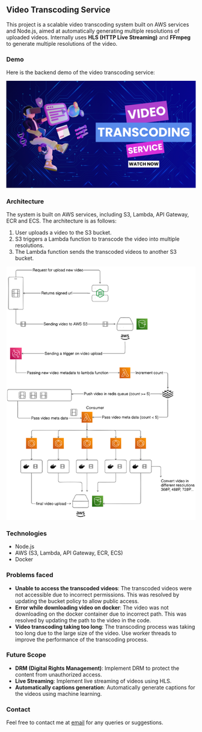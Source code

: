 ## Video Transcoding Service

This project is a scalable video transcoding system built on AWS services and Node.js, aimed at automatically generating multiple resolutions of uploaded videos. Internally uses **HLS (HTTP Live Streaming)** and **FFmpeg** to generate multiple resolutions of the video.

### Demo

Here is the backend demo of the video transcoding service:

[![Video Transcoding Service](/images/wallpaper.png)](https://youtu.be/hsIb15Cj6qc)

### Architecture

The system is built on AWS services, including S3, Lambda, API Gateway, ECR and ECS. The architecture is as follows:

1. User uploads a video to the S3 bucket.
2. S3 triggers a Lambda function to transcode the video into multiple resolutions.
3. The Lambda function sends the transcoded videos to another S3 bucket.

![Architecture Diagram](/images/video_transcoding_service_white.png)

### Technologies

- Node.js
- AWS (S3, Lambda, API Gateway, ECR, ECS)
- Docker

### Problems faced

- **Unable to access the transcoded videos**: The transcoded videos were not accessible due to incorrect permissions. This was resolved by updating the bucket policy to allow public access.
- **Error while downloading video on docker**: The video was not downloading on the docker container due to incorrect path. This was resolved by updating the path to the video in the code.
- **Video transcoding taking too long**: The transcoding process was taking too long due to the large size of the video. Use worker threads to improve the performance of the transcoding process.

### Future Scope

- **DRM (Digital Rights Management)**: Implement DRM to protect the content from unauthorized access.
- **Live Streaming**: Implement live streaming of videos using HLS.
- **Automatically captions generation**: Automatically generate captions for the videos using machine learning.

### Contact

Feel free to contact me at [email](mailto:varshilshah.in@gmail.com) for any queries or suggestions.
